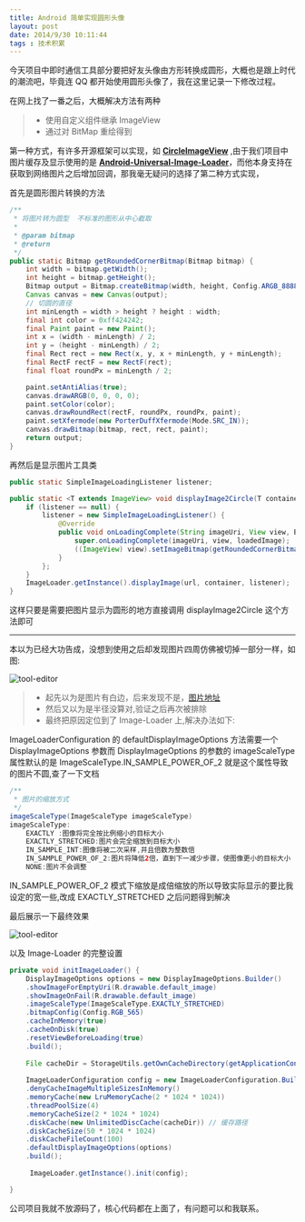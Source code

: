```yaml
---
title: Android 简单实现圆形头像
layout: post
date: 2014/9/30 10:11:44
tags : 技术积累
---
```


今天项目中即时通信工具部分要把好友头像由方形转换成圆形，大概也是跟上时代的潮流吧，毕竟连 QQ 都开始使用圆形头像了，我在这里记录一下修改过程。

在网上找了一番之后，大概解决方法有两种
> * 使用自定义组件继承 ImageView
> * 通过对 BitMap 重绘得到

第一种方式，有许多开源框架可以实现，如 [**CircleImageView**](https://github.com/nostra13/Android-Universal-Image-Loader)&nbsp;,由于我们项目中图片缓存及显示使用的是 [**Android-Universal-Image-Loader**](https://github.com/nostra13/Android-Universal-Image-Loader)，而他本身支持在获取到网络图片之后增加回调，那我毫无疑问的选择了第二种方式实现，

首先是圆形图片转换的方法

```java
/**
 * 将图片转为圆型  不标准的图形从中心截取
 * 
 * @param bitmap
 * @return
 */
public static Bitmap getRoundedCornerBitmap(Bitmap bitmap) {
	int width = bitmap.getWidth();
	int height = bitmap.getHeight();
	Bitmap output = Bitmap.createBitmap(width, height, Config.ARGB_8888);
	Canvas canvas = new Canvas(output);
	// 切圆的直径
	int minLength = width > height ? height : width;
	final int color = 0xff424242;
	final Paint paint = new Paint();
	int x = (width - minLength) / 2;
	int y = (height - minLength) / 2;
	final Rect rect = new Rect(x, y, x + minLength, y + minLength);
	final RectF rectF = new RectF(rect);
	final float roundPx = minLength / 2;

	paint.setAntiAlias(true);
	canvas.drawARGB(0, 0, 0, 0);
	paint.setColor(color);
	canvas.drawRoundRect(rectF, roundPx, roundPx, paint);
	paint.setXfermode(new PorterDuffXfermode(Mode.SRC_IN));
	canvas.drawBitmap(bitmap, rect, rect, paint);
	return output;
}
```
再然后是显示图片工具类

```java
public static SimpleImageLoadingListener listener;

public static <T extends ImageView> void displayImage2Circle(T container, String url) {
	if (listener == null) {
		listener = new SimpleImageLoadingListener() {
			@Override
			public void onLoadingComplete(String imageUri, View view, Bitmap loadedImage) {
				super.onLoadingComplete(imageUri, view, loadedImage);
				((ImageView) view).setImageBitmap(getRoundedCornerBitmap(loadedImage));
			}
		};
	}
	ImageLoader.getInstance().displayImage(url, container, listener);
}
```
这样只要是需要把图片显示为圆形的地方直接调用 displayImage2Circle 这个方法即可


------

本以为已经大功告成，没想到使用之后却发现图片四周仿佛被切掉一部分一样，如图:

![tool-editor](http://oneylt1vv.bkt.clouddn.com/20140930151619.png)

> * 起先以为是图片有白边，后来发现不是，[图片地址](http://img0.bdstatic.com/img/image/shouye/mxzyq-11795342220.jpg)
> * 然后又以为是半径没算对,验证之后再次被排除
> * 最终把原因定位到了 Image-Loader 上,解决办法如下:

ImageLoaderConfiguration 的 defaultDisplayImageOptions 方法需要一个 DisplayImageOptions 参数而 DisplayImageOptions 的参数的 imageScaleType 属性默认的是 ImageScaleType.IN_SAMPLE_POWER_OF_2 就是这个属性导致的图片不圆,查了一下文档

```java
/** 
 * 图片的缩放方式 
 */  
imageScaleType(ImageScaleType imageScaleType)  
imageScaleType:  
    EXACTLY :图像将完全按比例缩小的目标大小  
    EXACTLY_STRETCHED:图片会完全缩放到目标大小  
    IN_SAMPLE_INT:图像将被二次采样,并且倍数为整数倍  
    IN_SAMPLE_POWER_OF_2:图片将降低2倍，直到下一减少步骤，使图像更小的目标大小  
    NONE:图片不会调整  
```

IN_SAMPLE_POWER_OF_2 模式下缩放是成倍缩放的所以导致实际显示的要比我设定的宽一些,改成 EXACTLY_STRETCHED 之后问题得到解决

最后展示一下最终效果

![tool-editor](http://oneylt1vv.bkt.clouddn.com/20140930154619.png)

以及 Image-Loader 的完整设置

```java
private void initImageLoader() {
	DisplayImageOptions options = new DisplayImageOptions.Builder()
    .showImageForEmptyUri(R.drawable.default_image) 
    .showImageOnFail(R.drawable.default_image) 
    .imageScaleType(ImageScaleType.EXACTLY_STRETCHED) 
    .bitmapConfig(Config.RGB_565) 
    .cacheInMemory(true)
    .cacheOnDisk(true)
    .resetViewBeforeLoading(true)
    .build();
	
	File cacheDir = StorageUtils.getOwnCacheDirectory(getApplicationContext(), Util.getCachePath()); 
	
	ImageLoaderConfiguration config = new ImageLoaderConfiguration.Builder(this)
    .denyCacheImageMultipleSizesInMemory()
    .memoryCache(new LruMemoryCache(2 * 1024 * 1024))
    .threadPoolSize(4)
    .memoryCacheSize(2 * 1024 * 1024)
    .diskCache(new UnlimitedDiscCache(cacheDir)) // 缓存路径
    .diskCacheSize(50 * 1024 * 1024)
    .diskCacheFileCount(100)
    .defaultDisplayImageOptions(options) 
    .build();
	
	 ImageLoader.getInstance().init(config);  

}
```

公司项目我就不放源码了，核心代码都在上面了，有问题可以和我联系。
